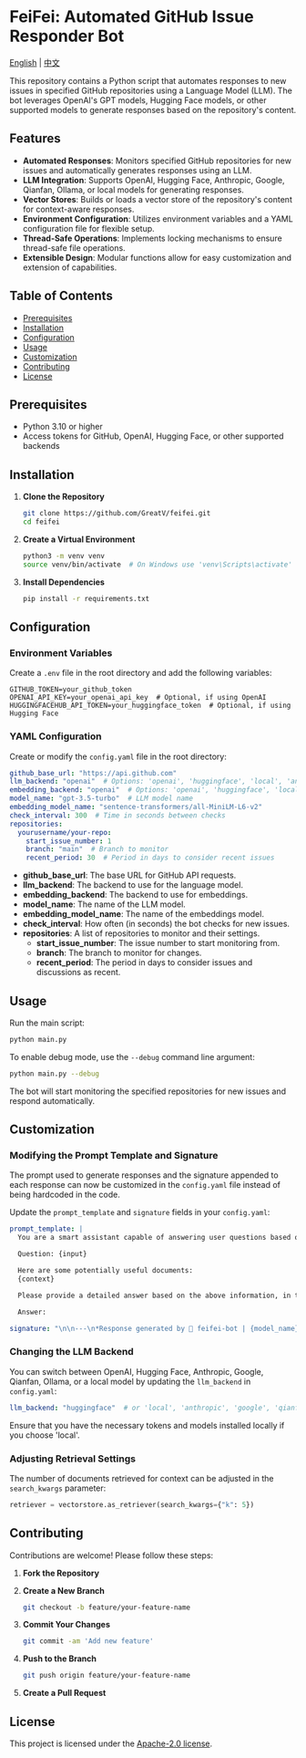 # FeiFei: Automated GitHub Issue Responder Bot

[English](README.md) | [中文](README_CN.md)

This repository contains a Python script that automates responses to new issues in specified GitHub repositories using a Language Model (LLM). The bot leverages OpenAI's GPT models, Hugging Face models, or other supported models to generate responses based on the repository's content.

## Features

- **Automated Responses**: Monitors specified GitHub repositories for new issues and automatically generates responses using an LLM.
- **LLM Integration**: Supports OpenAI, Hugging Face, Anthropic, Google, Qianfan, Ollama, or local models for generating responses.
- **Vector Stores**: Builds or loads a vector store of the repository's content for context-aware responses.
- **Environment Configuration**: Utilizes environment variables and a YAML configuration file for flexible setup.
- **Thread-Safe Operations**: Implements locking mechanisms to ensure thread-safe file operations.
- **Extensible Design**: Modular functions allow for easy customization and extension of capabilities.

## Table of Contents

- [Prerequisites](#prerequisites)
- [Installation](#installation)
- [Configuration](#configuration)
- [Usage](#usage)
- [Customization](#customization)
- [Contributing](#contributing)
- [License](#license)

## Prerequisites

- Python 3.10 or higher
- Access tokens for GitHub, OpenAI, Hugging Face, or other supported backends

## Installation

1. **Clone the Repository**

   ```bash
   git clone https://github.com/GreatV/feifei.git
   cd feifei
   ```

2. **Create a Virtual Environment**

   ```bash
   python3 -m venv venv
   source venv/bin/activate  # On Windows use 'venv\Scripts\activate'
   ```

3. **Install Dependencies**

   ```bash
   pip install -r requirements.txt
   ```

## Configuration

### Environment Variables

Create a `.env` file in the root directory and add the following variables:

```env
GITHUB_TOKEN=your_github_token
OPENAI_API_KEY=your_openai_api_key  # Optional, if using OpenAI
HUGGINGFACEHUB_API_TOKEN=your_huggingface_token  # Optional, if using Hugging Face
```

### YAML Configuration

Create or modify the `config.yaml` file in the root directory:

```yaml
github_base_url: "https://api.github.com"
llm_backend: "openai"  # Options: 'openai', 'huggingface', 'local', 'anthropic', 'google', 'qianfan', 'ollama'
embedding_backend: "openai"  # Options: 'openai', 'huggingface', 'local'
model_name: "gpt-3.5-turbo"  # LLM model name
embedding_model_name: "sentence-transformers/all-MiniLM-L6-v2"
check_interval: 300  # Time in seconds between checks
repositories:
  yourusername/your-repo:
    start_issue_number: 1
    branch: "main"  # Branch to monitor
    recent_period: 30  # Period in days to consider recent issues
```

- **github_base_url**: The base URL for GitHub API requests.
- **llm_backend**: The backend to use for the language model.
- **embedding_backend**: The backend to use for embeddings.
- **model_name**: The name of the LLM model.
- **embedding_model_name**: The name of the embeddings model.
- **check_interval**: How often (in seconds) the bot checks for new issues.
- **repositories**: A list of repositories to monitor and their settings.
  - **start_issue_number**: The issue number to start monitoring from.
  - **branch**: The branch to monitor for changes.
  - **recent_period**: The period in days to consider issues and discussions as recent.

## Usage

Run the main script:

```bash
python main.py
```

To enable debug mode, use the `--debug` command line argument:

```bash
python main.py --debug
```

The bot will start monitoring the specified repositories for new issues and respond automatically.

## Customization

### Modifying the Prompt Template and Signature

The prompt used to generate responses and the signature appended to each response can now be customized in the `config.yaml` file instead of being hardcoded in the code.

Update the `prompt_template` and `signature` fields in your `config.yaml`:

```yaml
prompt_template: |
  You are a smart assistant capable of answering user questions based on provided documents.

  Question: {input}

  Here are some potentially useful documents:
  {context}

  Please provide a detailed answer based on the above information, in the same language as the question. If possible, reference related Issues or Discussions and provide links.

  Answer:

signature: "\n\n---\n*Response generated by 🤖 feifei-bot | {model_name}*"
```

### Changing the LLM Backend

You can switch between OpenAI, Hugging Face, Anthropic, Google, Qianfan, Ollama, or a local model by updating the `llm_backend` in `config.yaml`:

```yaml
llm_backend: "huggingface"  # or 'local', 'anthropic', 'google', 'qianfan', 'ollama'
```

Ensure that you have the necessary tokens and models installed locally if you choose 'local'.

### Adjusting Retrieval Settings

The number of documents retrieved for context can be adjusted in the `search_kwargs` parameter:

```python
retriever = vectorstore.as_retriever(search_kwargs={"k": 5})
```

## Contributing

Contributions are welcome! Please follow these steps:

1. **Fork the Repository**

2. **Create a New Branch**

   ```bash
   git checkout -b feature/your-feature-name
   ```

3. **Commit Your Changes**

   ```bash
   git commit -am 'Add new feature'
   ```

4. **Push to the Branch**

   ```bash
   git push origin feature/your-feature-name
   ```

5. **Create a Pull Request**

## License

This project is licensed under the [Apache-2.0 license](LICENSE).
